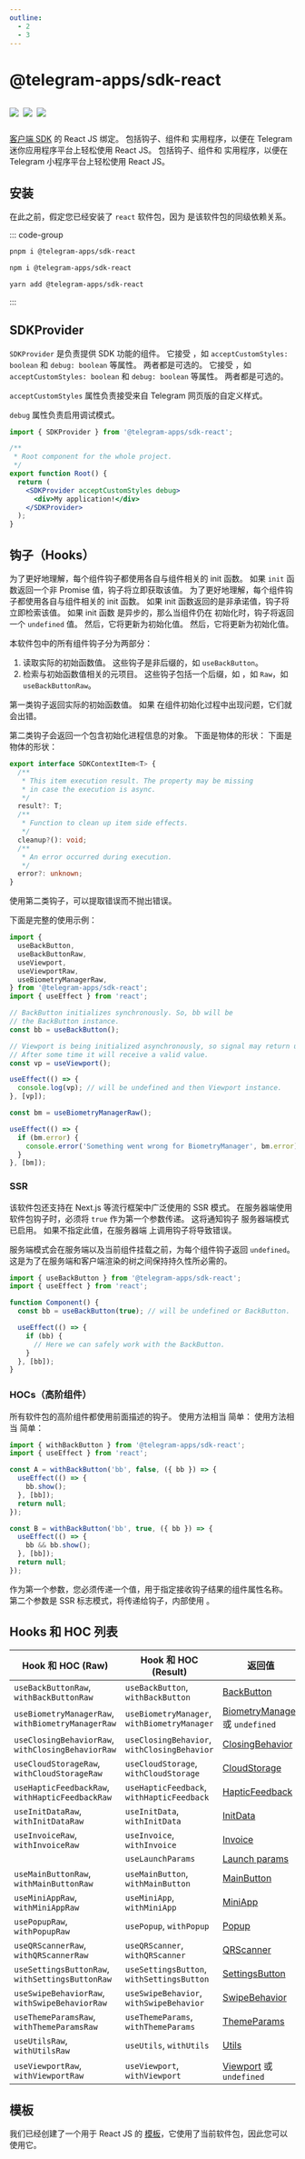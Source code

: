 ```yaml
---
outline:
  - 2
  - 3
---
```


# @telegram-apps/sdk-react

<p style="display: inline-flex; gap: 8px">
  <a href="https://npmjs.com/package/@telegram-apps/sdk-react">
    <img src="https://img.shields.io/npm/v/@telegram-apps/sdk-react?logo=npm"/>
  </a>
  <img src="https://img.shields.io/bundlephobia/minzip/@telegram-apps/sdk-react"/>
  <a href="https://github.com/Telegram-Mini-Apps/telegram-apps/tree/master/packages/sdk-react">
    <img src="https://img.shields.io/badge/source-black?logo=github"/>
  </a>
</p>

[客户端 SDK](../telegram-apps-sdk/1-x) 的 React JS 绑定。 包括钩子、组件和
实用程序，以便在 Telegram 迷你应用程序平台上轻松使用 React JS。 包括钩子、组件和
实用程序，以便在 Telegram 小程序平台上轻松使用 React JS。

## 安装

在此之前，假定您已经安装了 `react` 软件包，因为
是该软件包的同级依赖关系。

::: code-group

```bash [pnpm]
pnpm i @telegram-apps/sdk-react
```

```bash [npm]
npm i @telegram-apps/sdk-react
```

```bash [yarn]
yarn add @telegram-apps/sdk-react
```

:::

## SDKProvider

`SDKProvider` 是负责提供 SDK 功能的组件。 它接受
，如 `acceptCustomStyles: boolean` 和 `debug: boolean` 等属性。 两者都是可选的。 它接受
，如 `acceptCustomStyles: boolean` 和 `debug: boolean` 等属性。 两者都是可选的。

`acceptCustomStyles` 属性负责接受来自
Telegram 网页版的自定义样式。

`debug` 属性负责启用调试模式。

```jsx
import { SDKProvider } from '@telegram-apps/sdk-react';

/**
 * Root component for the whole project.
 */
export function Root() {
  return (
    <SDKProvider acceptCustomStyles debug>
      <div>My application!</div>
    </SDKProvider>
  );
}
```

## 钩子（Hooks）

为了更好地理解，每个组件钩子都使用各自与组件相关的 init 函数。 如果 `init` 函数返回一个非 Promise 值，钩子将立即获取该值。 为了更好地理解，每个组件钩子都使用各自与组件相关的 init 函数。 如果
init 函数返回的是非承诺值，钩子将立即检索该值。 如果 init 函数
是异步的，那么当组件仍在
初始化时，钩子将返回一个 `undefined` 值。 然后，它将更新为初始化值。 然后，它将更新为初始化值。

本软件包中的所有组件钩子分为两部分：

1. 读取实际的初始函数值。 这些钩子是非后缀的，如 `useBackButton`。
2. 检索与初始函数值相关的元项目。 这些钩子包括一个后缀，如
   ，如 `Raw`，如 `useBackButtonRaw`。

第一类钩子返回实际的初始函数值。 如果
在组件初始化过程中出现问题，它们就会出错。

第二类钩子会返回一个包含初始化进程信息的对象。
下面是物体的形状：
下面是物体的形状：

```ts
export interface SDKContextItem<T> {
  /**
   * This item execution result. The property may be missing
   * in case the execution is async.
   */
  result?: T;
  /**
   * Function to clean up item side effects.
   */
  cleanup?(): void;
  /**
   * An error occurred during execution.
   */
  error?: unknown;
}
```

使用第二类钩子，可以提取错误而不抛出错误。

下面是完整的使用示例：

```ts
import {
  useBackButton,
  useBackButtonRaw,
  useViewport,
  useViewportRaw,
  useBiometryManagerRaw,
} from '@telegram-apps/sdk-react';
import { useEffect } from 'react';

// BackButton initializes synchronously. So, bb will be 
// the BackButton instance.
const bb = useBackButton();

// Viewport is being initialized asynchronously, so signal may return undefined.
// After some time it will receive a valid value.
const vp = useViewport();

useEffect(() => {
  console.log(vp); // will be undefined and then Viewport instance.
}, [vp]);

const bm = useBiometryManagerRaw();

useEffect(() => {
  if (bm.error) {
    console.error('Something went wrong for BiometryManager', bm.error);
  }
}, [bm]);
```

### SSR

该软件包还支持在 Next.js 等流行框架中广泛使用的 SSR 模式。 在服务器端使用
软件包钩子时，必须将 `true` 作为第一个参数传递。 这将通知钩子
服务器端模式已启用。 如果不指定此值，在服务器端
上调用钩子将导致错误。

服务端模式会在服务端以及当前组件挂载之前，为每个组件钩子返回 `undefined`。 这是为了在服务端和客户端渲染的树之间保持持久性所必需的。

```ts
import { useBackButton } from '@telegram-apps/sdk-react';
import { useEffect } from 'react';

function Component() {
  const bb = useBackButton(true); // will be undefined or BackButton.

  useEffect(() => {
    if (bb) {
      // Here we can safely work with the BackButton.
    }
  }, [bb]);
}
```

### HOCs（高阶组件）

所有软件包的高阶组件都使用前面描述的钩子。 使用方法相当
简单： 使用方法相当
简单：

```ts
import { withBackButton } from '@telegram-apps/sdk-react';
import { useEffect } from 'react';

const A = withBackButton('bb', false, ({ bb }) => {
  useEffect(() => {
    bb.show();
  }, [bb]);
  return null;
});

const B = withBackButton('bb', true, ({ bb }) => {
  useEffect(() => {
    bb && bb.show();
  }, [bb]);
  return null;
});
```

作为第一个参数，您必须传递一个值，用于指定接收钩子结果的组件属性名称。 第二个参数是 SSR 标志模式，将传递给钩子，内部使用
。

## Hooks 和 HOC 列表

| Hook 和 HOC (Raw)               | Hook 和 HOC (Result)      | 返回值                                                                                      |
| ------------------------------------------------- | ------------------------------------------- | ---------------------------------------------------------------------------------------- |
| `useBackButtonRaw`, `withBackButtonRaw`           | `useBackButton`, `withBackButton`           | [BackButton](../telegram-apps-sdk/1-x/components/back-button.md)                         |
| `useBiometryManagerRaw`, `withBiometryManagerRaw` | `useBiometryManager`, `withBiometryManager` | [BiometryManager](../telegram-apps-sdk/1-x/components/biometry-manager.md) 或 `undefined` |
| `useClosingBehaviorRaw`, `withClosingBehaviorRaw` | `useClosingBehavior`, `withClosingBehavior` | [ClosingBehavior](../telegram-apps-sdk/1-x/components/closing-behavior.md)               |
| `useCloudStorageRaw`, `withCloudStorageRaw`       | `useCloudStorage`, `withCloudStorage`       | [CloudStorage](../telegram-apps-sdk/1-x/components/cloud-storage.md)                     |
| `useHapticFeedbackRaw`, `withHapticFeedbackRaw`   | `useHapticFeedback`, `withHapticFeedback`   | [HapticFeedback](../telegram-apps-sdk/1-x/components/haptic-feedback.md)                 |
| `useInitDataRaw`, `withInitDataRaw`               | `useInitData`, `withInitData`               | [InitData](../telegram-apps-sdk/1-x/components/init-data.md)                             |
| `useInvoiceRaw`, `withInvoiceRaw`                 | `useInvoice`, `withInvoice`                 | [Invoice](../telegram-apps-sdk/1-x/components/invoice.md)                                |
|                                                   | `useLaunchParams`                           | [Launch params](../telegram-apps-sdk/1-x/launch-parameters.md)                           |
| `useMainButtonRaw`, `withMainButtonRaw`           | `useMainButton`, `withMainButton`           | [MainButton](../telegram-apps-sdk/1-x/components/main-button.md)                         |
| `useMiniAppRaw`, `withMiniAppRaw`                 | `useMiniApp`, `withMiniApp`                 | [MiniApp](../telegram-apps-sdk/1-x/components/mini-app.md)                               |
| `usePopupRaw`, `withPopupRaw`                     | `usePopup`, `withPopup`                     | [Popup](../telegram-apps-sdk/1-x/components/popup.md)                                    |
| `useQRScannerRaw`, `withQRScannerRaw`             | `useQRScanner`, `withQRScanner`             | [QRScanner](../telegram-apps-sdk/1-x/components/qr-scanner.md)                           |
| `useSettingsButtonRaw`, `withSettingsButtonRaw`   | `useSettingsButton`, `withSettingsButton`   | [SettingsButton](../telegram-apps-sdk/1-x/components/settings-button.md)                 |
| `useSwipeBehaviorRaw`, `withSwipeBehaviorRaw`     | `useSwipeBehavior`, `withSwipeBehavior`     | [SwipeBehavior](../telegram-apps-sdk/1-x/components/swipe-behavior.md)                   |
| `useThemeParamsRaw`, `withThemeParamsRaw`         | `useThemeParams`, `withThemeParams`         | [ThemeParams](../telegram-apps-sdk/1-x/components/theme-params.md)                       |
| `useUtilsRaw`, `withUtilsRaw`                     | `useUtils`, `withUtils`                     | [Utils](../telegram-apps-sdk/1-x/components/utils.md)                                    |
| `useViewportRaw`, `withViewportRaw`               | `useViewport`, `withViewport`               | [Viewport](../telegram-apps-sdk/1-x/components/viewport.md) 或 `undefined`                |

## 模板

我们已经创建了一个用于
React JS 的 [模板](https://github.com/Telegram-Mini-Apps/reactjs-template)，它使用了当前软件包，因此您可以使用它。
